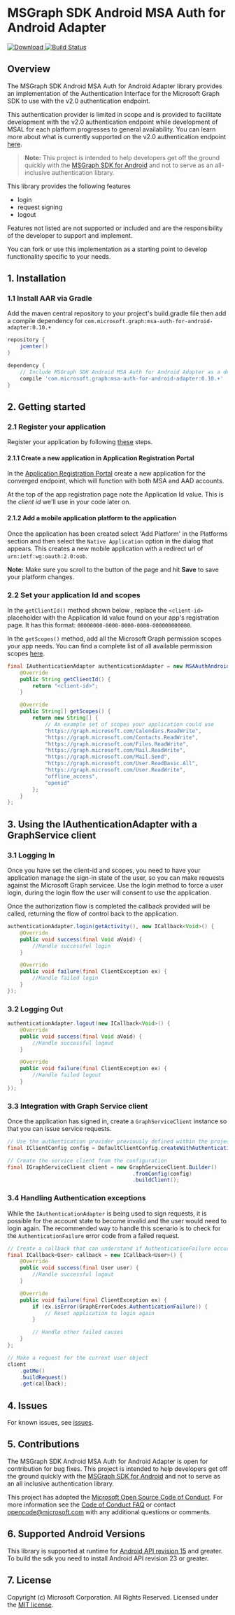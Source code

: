 # MSGraph SDK Android MSA Auth for Android Adapter

[ ![Download](https://api.bintray.com/packages/microsoftgraph/Maven/msgraph-sdk-android-msa-auth-for-android-adapter/images/download.svg) ](https://bintray.com/microsoftgraph/Maven/msgraph-sdk-android-msa-auth-for-android-adapter/_latestVersion)
[![Build Status](https://travis-ci.org/microsoftgraph/msgraph-sdk-android-msa-auth-for-android-adapter.svg?branch=master)](https://travis-ci.org/microsoftgraph/msgraph-sdk-android-msa-auth-for-android-adapter)

## Overview

The MSGraph SDK Android MSA Auth for Android Adapter library provides an implementation of the Authentication Interface for the Microsoft Graph SDK to use with the v2.0 authentication endpoint. 

This authentication provider is limited in scope and is provided to facilitate development with the v2.0 authentication endpoint while development of MSAL for each platform progresses to general availability.  You can learn more about what is currently supported on the v2.0 authentication endpoint [here](https://azure.microsoft.com/documentation/articles/active-directory-v2-compare/).

> **Note:** This project is intended to help developers get off the ground quickly with the [MSGraph SDK for Android](https://github.com/microsoftgraph/msgraph-sdk-android) and not to serve as an all-inclusive authentication library.

This library provides the following features
* login
* request signing 
* logout  

Features not listed are not supported or included and are the responsibility of the developer to support and implement.

You can fork or use this implementation as a starting point to develop functionality specific to your needs.

## 1. Installation

### 1.1 Install AAR via Gradle
Add the maven central repository to your project's build.gradle file then add a compile dependency for `com.microsoft.graph:msa-auth-for-android-adapter:0.10.+`

```gradle
repository {
    jcenter()
}

dependency {
    // Include MSGraph SDK Android MSA Auth for Android Adapter as a dependency
    compile 'com.microsoft.graph:msa-auth-for-android-adapter:0.10.+'
}
```

## 2. Getting started

### 2.1 Register your application

Register your application by following [these](http://graph.microsoft.io/en-us/app-registration) steps.

#### 2.1.1 Create a new application in Application Registration Portal

In the [Application Registration Portal](http://apps.dev.microsoft.com/) create a new application for the converged endpoint, which will function with both MSA and AAD accounts.

At the top of the app registration page note the Application Id value. This is the _client id_ we'll use in your code later on. 

#### 2.1.2 Add a mobile application platform to the application

Once the application has been created select 'Add Platform' in the Platforms section and then select the `Native Application` option in the dialog that appears.  This creates a new mobile application with a redirect url of `urn:ietf:wg:oauth:2.0:oob`.

**Note:** Make sure you scroll to the button of the page and hit **Save** to save your platform changes.

### 2.2 Set your application Id and scopes

In the `getClientId()` method shown below , replace the `<client-id>` placeholder with the Application Id value found on your app's registration page. It has this format: `00000000-0000-0000-0000-000000000000`. 

In the `getScopes()` method, add all the Microsoft Graph permission scopes your app needs. You can find a complete list of all available permission scopes [here](https://graph.microsoft.io/docs/authorization/permission_scopes). 


```java
final IAuthenticationAdapter authenticationAdapter = new MSAAuthAndroidAdapter() {
    @Override
    public String getClientId() {
        return "<client-id>";
    }

    @Override
    public String[] getScopes() {
        return new String[] {
            // An example set of scopes your application could use
            "https://graph.microsoft.com/Calendars.ReadWrite",
            "https://graph.microsoft.com/Contacts.ReadWrite",
            "https://graph.microsoft.com/Files.ReadWrite",
            "https://graph.microsoft.com/Mail.ReadWrite",
            "https://graph.microsoft.com/Mail.Send",
            "https://graph.microsoft.com/User.ReadBasic.All",
            "https://graph.microsoft.com/User.ReadWrite",
            "offline_access",
            "openid"
        };
    }
};
```

## 3. Using the IAuthenticationAdapter with a GraphService client

### 3.1 Logging In

Once you have set the client-id and scopes, you need to have your application manage the sign-in state of the user, so you can make requests against the Microsoft Graph servicee. Use the login method to force a user login, during the login flow the user will consent to use the application.

Once the authorization flow is completed the callback provided will be called, returning the flow of control back to the application.

```java
authenticationAdapter.login(getActivity(), new ICallback<Void>() {
    @Override
    public void success(final Void aVoid) {
        //Handle successful login
    }

    @Override
    public void failure(final ClientException ex) {
        //Handle failed login
    }
});
```

### 3.2 Logging Out

```java
authenticationAdapter.logout(new ICallback<Void>() {
    @Override
    public void success(final Void aVoid) {
        //Handle successful logout
    }

    @Override
    public void failure(final ClientException ex) {
        //Handle failed logout
    }
});
```

### 3.3 Integration with Graph Service client

Once the application has signed in, create a `GraphServiceClient` instance so that you can issue service requests.

```java
// Use the authentication provider previously defined within the project and create a configuration instance
final IClientConfig config = DefaultClientConfig.createWithAuthenticationProvider(authenticationAdapter);

// Create the service client from the configuration
final IGraphServiceClient client = new GraphServiceClient.Builder()
                                        .fromConfig(config)
                                        .buildClient();
```

### 3.4 Handling Authentication exceptions

While the `IAuthenticationAdapter` is being used to sign requests, it is possible for the account state to become invalid and the user would need to login again.  The recommended way to handle this scenario is to check for the `AuthenticationFailure` error code from a failed request.

```java
// Create a callback that can understand if AuthenticationFailure occurred.
final ICallback<User> callback = new ICallback<User>() {
    @Override
    public void success(final User user) {
        //Handle successful logout
    }

    @Override
    public void failure(final ClientException ex) {
        if (ex.isError(GraphErrorCodes.AuthenticationFailure)) {
            // Reset application to login again
        }

        // Handle other failed causes
    }
};

// Make a request for the current user object
client
    .getMe()
    .buildRequest()
    .get(callback);
```

## 4. Issues

For known issues, see [issues](https://github.com/microsoftgraph/msgraph-sdk-android-msa-auth-for-android-adapter/issues).

## 5. Contributions

The MSGraph SDK Android MSA Auth for Android Adapter is open for contribution for bug fixes.  This project is intended to help developers get off the ground quickly with the [MSGraph SDK for Android](https://github.com/microsoftgraph/msgraph-sdk-android) and not to serve as an all inclusive authentication library.

This project has adopted the [Microsoft Open Source Code of Conduct](https://opensource.microsoft.com/codeofconduct/). For more information see the [Code of Conduct FAQ](https://opensource.microsoft.com/codeofconduct/faq/) or contact [opencode@microsoft.com](mailto:opencode@microsoft.com) with any additional questions or comments.

## 6. Supported Android Versions
This library is supported at runtime for [Android API revision 15](http://source.android.com/source/build-numbers.html) and greater. To build the sdk you need to install Android API revision 23 or greater.

## 7. License

Copyright (c) Microsoft Corporation.  All Rights Reserved.  Licensed under the [MIT license](LICENSE).
